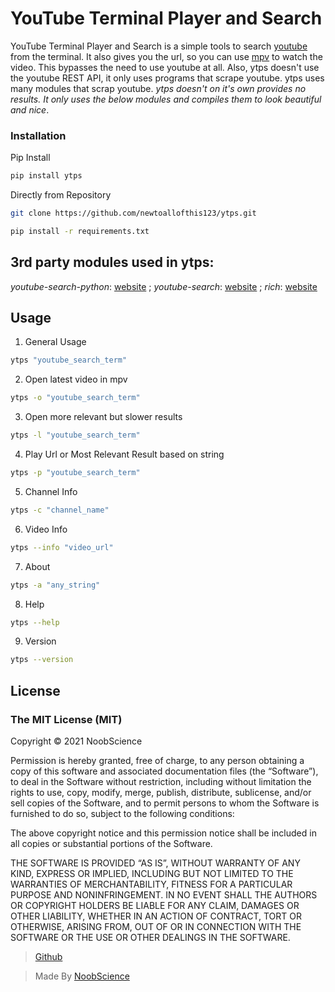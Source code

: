 # YouTube Terminal Player and Search
YouTube Terminal Player and Search is a simple tools to search [youtube]('https://youtube.com') from the terminal. It also gives you the url, so you can use [mpv]('https://mpv.io') to watch the video. 
This bypasses the need to use youtube at all. Also, ytps doesn't use the youtube REST API, it only uses programs that scrape youtube. ytps uses many modules that scrap youtube.
*ytps doesn't on it's own provides no results. It only uses the below modules and compiles them to look beautiful and nice*.

### Installation

Pip Install
```bash
pip install ytps
```

Directly from Repository
```bash
git clone https://github.com/newtoallofthis123/ytps.git
```

```bash
pip install -r requirements.txt
```

## 3rd party modules used in ytps:
*youtube-search-python*: [website]('https://github.com/alexmercerind/youtube-search-python') ; 
*youtube-search*: [website]('https://github.com/joetats/youtube_search') ; 
*rich*: [website]('https://github.com/willmcgugan/rich') 

## Usage

1. General Usage

```bash
ytps "youtube_search_term"
```

2. Open latest video in mpv
```bash
ytps -o "youtube_search_term"
```

3. Open more relevant but slower results
```bash
ytps -l "youtube_search_term"
```

4. Play Url or Most Relevant Result based on string
```bash
ytps -p "youtube_search_term"
```

5. Channel Info
```bash
ytps -c "channel_name"
```

6. Video Info
```bash
ytps --info "video_url"
```

7. About
```bash
ytps -a "any_string"
```

8. Help
```bash
ytps --help
```

9. Version
```bash
ytps --version
```

## License 

### The MIT License (MIT) 

Copyright © 2021 NoobScience 

Permission is hereby granted, free of charge, to any person obtaining a copy of this software and associated documentation files (the “Software”), to deal in the Software without restriction, including without limitation the rights to use, copy, modify, merge, publish, distribute, sublicense, and/or sell copies of the Software, and to permit persons to whom the Software is furnished to do so, subject to the following conditions: 

The above copyright notice and this permission notice shall be included in all copies or substantial portions of the Software.

THE SOFTWARE IS PROVIDED “AS IS”, WITHOUT WARRANTY OF ANY KIND, EXPRESS OR IMPLIED, INCLUDING BUT NOT LIMITED TO THE WARRANTIES OF MERCHANTABILITY, FITNESS FOR A PARTICULAR PURPOSE AND NONINFRINGEMENT. IN NO EVENT SHALL THE AUTHORS OR COPYRIGHT HOLDERS BE LIABLE FOR ANY CLAIM, DAMAGES OR OTHER LIABILITY, WHETHER IN AN ACTION OF CONTRACT, TORT OR OTHERWISE, ARISING FROM, OUT OF OR IN CONNECTION WITH THE SOFTWARE OR THE USE OR OTHER DEALINGS IN THE SOFTWARE.

>[Github](https://newtoallofthis123.github.io/ytps) 



>Made By [NoobScience](https://newtoallofthis123.github.io/About)